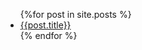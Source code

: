 <ul>
{%for post in site.posts %}
<li>
<a href="{{post.url}}">{{post.title}}</a> 
</li>
{% endfor %}
</ul>